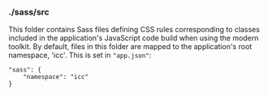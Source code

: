 ### ./sass/src

This folder contains Sass files defining CSS rules corresponding to classes
included in the application's JavaScript code build when using the modern toolkit.
By default, files in this folder are mapped to the application's root namespace, 'icc'.
This is set in `"app.json"`:

    "sass": {
        "namespace": "icc"
    }